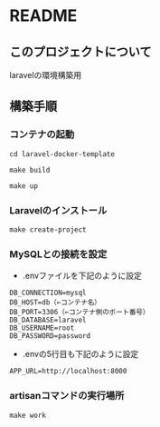 # README

## このプロジェクトについて

laravelの環境構築用

## 構築手順

### コンテナの起動

```
cd laravel-docker-template
```

```
make build
```

```
make up
```

### Laravelのインストール

```
make create-project
```

### MySQLとの接続を設定

- .envファイルを下記のように設定

```
DB_CONNECTION=mysql
DB_HOST=db（←コンテナ名）
DB_PORT=3306（←コンテナ側のポート番号）
DB_DATABASE=laravel
DB_USERNAME=root
DB_PASSWORD=password
```

- .envの5行目も下記のように設定

```
APP_URL=http://localhost:8000
```

### artisanコマンドの実行場所

```
make work
```